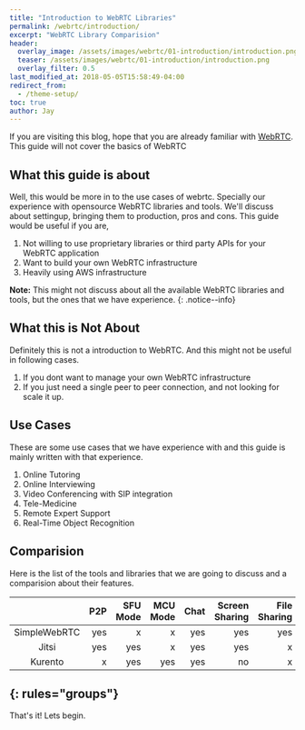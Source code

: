 ```yaml
---
title: "Introduction to WebRTC Libraries"
permalink: /webrtc/introduction/
excerpt: "WebRTC Library Comparision"
header:
  overlay_image: /assets/images/webrtc/01-introduction/introduction.png
  teaser: /assets/images/webrtc/01-introduction/introduction.png
  overlay_filter: 0.5
last_modified_at: 2018-05-05T15:58:49-04:00
redirect_from:
  - /theme-setup/
toc: true
author: Jay
---
```


If you are visiting this blog, hope that you are already familiar with [WebRTC](https://webrtc.org/). This guide will not cover the basics of WebRTC

## What this guide is about

Well, this would be more in to the use cases of webrtc. Specially our experience with opensource WebRTC libraries and tools. We'll discuss about settingup, bringing them to production, pros and cons.
This guide would be useful if you are,
1. Not willing to use proprietary libraries or third party APIs for your WebRTC application
2. Want to build your own WebRTC infrastructure
3. Heavily using AWS infrastructure

**Note:** This might not discuss about all the available WebRTC libraries and tools, but the ones that we have experience.
{: .notice--info}

## What this is Not About

Definitely this is not a introduction to WebRTC. And this might not be useful in following cases.

1. If you dont want to manage your own WebRTC infrastructure
2. If you just need a single peer to peer connection, and not looking for scale it up. 

## Use Cases

These are some use cases that we have experience with and this guide is mainly written with that experience.

1. Online Tutoring
2. Online Interviewing
3. Video Conferencing with SIP integration
4. Tele-Medicine
5. Remote Expert Support
6. Real-Time Object Recognition
		

## Comparision

Here is the list of the tools and libraries that we are going to discuss and a comparision about their features.

|                   |   P2P         | SFU Mode  | MCU Mode  | Chat  | Screen Sharing    | File Sharing  | Recording | Mobile SDK|
|:---:              |---:           |---:       |---:       |---:   |---:               |---:           |---:       |---:       |
| SimpleWebRTC      | yes           | x         | x         | yes   | yes               | yes           | x         | x         |
| Jitsi             | yes           | yes       | x         | yes   | yes               | x             | yes       | yes       |
| Kurento           | x             | yes       | yes       | yes   | no                | x             | yes       | yes       | 
{: rules="groups"}
---

That's it! Lets begin.
